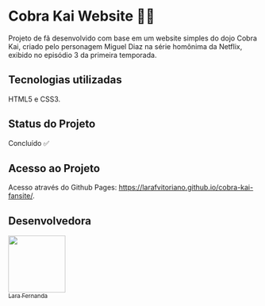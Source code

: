 # Cobra Kai Website 🐍👊
Projeto de fã desenvolvido com base em um website simples do dojo Cobra Kai, criado pelo personagem Miguel Diaz na série homônima da Netflix, exibido no episódio 3 da primeira temporada.

## Tecnologias utilizadas
HTML5 e CSS3.

## Status do Projeto
Concluído ✅

## Acesso ao Projeto
Acesso através do Github Pages: https://larafvitoriano.github.io/cobra-kai-fansite/.

## Desenvolvedora
[<img loading="lazy" src="https://avatars.githubusercontent.com/u/88752895?v=4" width=115><br><sub>Lara Fernanda</sub>](https://github.com/larafvitoriano)
